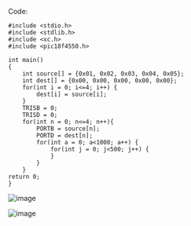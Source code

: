 
Code:
```
#include <stdio.h>
#include <stdlib.h>
#include <xc.h>
#include <pic18f4550.h>

int main()
{
    int source[] = {0x01, 0x02, 0x03, 0x04, 0x05};
    int dest[] = {0x00, 0x00, 0x00, 0x00, 0x00};
    for(int i = 0; i<=4; i++) {
        dest[i] = source[i];
    }
    TRISB = 0;
    TRISD = 0;
    for(int n = 0; n<=4; n++){
        PORTB = source[n];
        PORTD = dest[n];
        for(int a = 0; a<1000; a++) {
            for(int j = 0; j<500; j++) {
            }
        }
    }
return 0;
}
```

![image](https://github.com/Sanskritis101/PA-codes/assets/104347305/d293cd1b-a9af-4679-8b00-d1365d751ec7)

![image](https://github.com/Sanskritis101/PA-codes/assets/104347305/cb27ed5b-6c53-40f0-865e-33b46ba38859)

